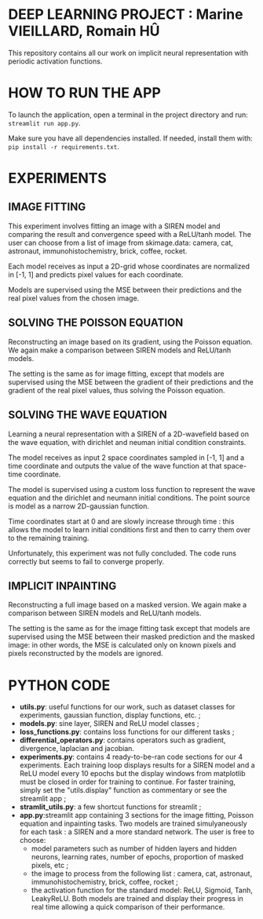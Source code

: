 # DEEP LEARNING PROJECT : Marine VIEILLARD, Romain HÛ
This repository contains all our work on implicit neural representation with periodic activation functions.

# HOW TO RUN THE APP
To launch the application, open a terminal in the project directory and run: `streamlit run app.py`.

Make sure you have all dependencies installed. If needed, install them with: `pip install -r requirements.txt`.


# EXPERIMENTS
## IMAGE FITTING
This experiment involves fitting an image with a SIREN model and comparing the result and convergence speed with a ReLU/tanh model. The user can choose from a list of image from 
skimage.data: camera, cat, astronaut, immunohistochemistry, brick, coffee, rocket.

Each model receives as input a 2D-grid whose coordinates are normalized in [-1, 1] and predicts pixel values for each coordinate.

Models are supervised using the MSE between their predictions and the real pixel values from the chosen image.


## SOLVING THE POISSON EQUATION
Reconstructing an image based on its gradient, using the Poisson equation. We again make a comparison between SIREN models and ReLU/tanh models.

The setting is the same as for image fitting, except that models are supervised using the MSE between the gradient of their predictions and the gradient of the real pixel values, thus solving the Poisson equation.


## SOLVING THE WAVE EQUATION
Learning a neural representation with a SIREN of a 2D-wavefield based on the wave equation, with dirichlet and neuman initial condition constraints.

The model receives as input 2 space coordinates sampled in [-1, 1] and a time coordinate and outputs the value of the wave function at that space-time coordinate.

The model is supervised using a custom loss function to represent the wave equation and the dirichlet and neumann initial conditions. The point source is model as a narrow 2D-gaussian function.

Time coordinates start at 0 and are slowly increase through time : this allows the model to learn initial conditions first and then to carry them over to the remaining training.

Unfortunately, this experiment was not fully concluded. The code runs correctly but seems to fail to converge properly.


## IMPLICIT INPAINTING
Reconstructing a full image based on a masked version. We again make a comparison between SIREN models and ReLU/tanh models.

The setting is the same as for the image fitting task except that models are supervised using the MSE between their masked prediction and the masked image: in other words, the MSE is calculated only on known pixels and pixels reconstructed by the models are ignored.


# PYTHON CODE
- **utils.py**: useful functions for our work, such as dataset classes for experiments, gaussian function, display functions, etc. ;
- **models.py**: sine layer, SIREN and ReLU model classes ;
- **loss_functions.py**: contains loss functions for our different tasks ;
- **differential_operators.py**: contains operators such as gradient, divergence, laplacian and jacobian.
- **experiments.py**: contains 4 ready-to-be-ran code sections for our 4 experiments. Each training loop displays results for a SIREN model and a ReLU model every 10 epochs but the display windows from matplotlib must be closed in order for training to continue. For faster training, simply set the "utils.display" function as commentary or see the streamlit app ;
- **stramlit_utils.py**: a few shortcut functions for streamlit ;
- **app.py**:streamlit app containing 3 sections for the image fitting, Poisson equation and inpainting tasks. Two models are trained simulyaneously for each task : a SIREN and a more standard network. The user is free to choose:
    - model parameters such as number of hidden layers and hidden neurons, learning rates, number of epochs, proportion of masked pixels, etc ;
    - the image to process from the following list : camera, cat, astronaut, immunohistochemistry, brick, coffee, rocket ; 
    - the activation function for the standard model: ReLU, Sigmoid, Tanh, LeakyReLU.
Both models are trained and display their progress in real time allowing a quick comparison of their performance.
